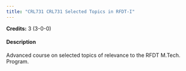 ```yaml
---
title: "CRL731 CRL731 Selected Topics in RFDT-I"
---
```

**Credits:** 3 (3-0-0)

#### Description
Advanced course on selected topics of relevance to the RFDT M.Tech. Program.